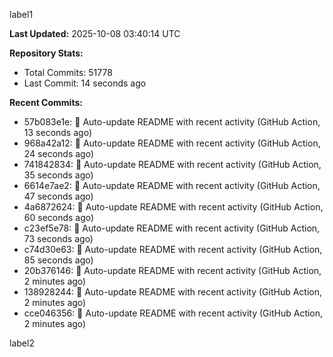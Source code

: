 
label1 
<!-- ACTIVITY_START -->
**Last Updated:** 2025-10-08 03:40:14 UTC

**Repository Stats:**
- Total Commits: 51778
- Last Commit: 14 seconds ago

**Recent Commits:**
- 57b083e1e: 🤖 Auto-update README with recent activity (GitHub Action, 13 seconds ago)
- 968a42a12: 🤖 Auto-update README with recent activity (GitHub Action, 24 seconds ago)
- 741842834: 🤖 Auto-update README with recent activity (GitHub Action, 35 seconds ago)
- 6614e7ae2: 🤖 Auto-update README with recent activity (GitHub Action, 47 seconds ago)
- 4a6872624: 🤖 Auto-update README with recent activity (GitHub Action, 60 seconds ago)
- c23ef5e78: 🤖 Auto-update README with recent activity (GitHub Action, 73 seconds ago)
- c74d30e63: 🤖 Auto-update README with recent activity (GitHub Action, 85 seconds ago)
- 20b376146: 🤖 Auto-update README with recent activity (GitHub Action, 2 minutes ago)
- 138928244: 🤖 Auto-update README with recent activity (GitHub Action, 2 minutes ago)
- cce046356: 🤖 Auto-update README with recent activity (GitHub Action, 2 minutes ago)
<!-- ACTIVITY_END -->

label2
